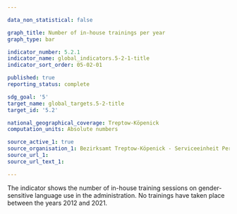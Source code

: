 ```yaml
---

data_non_statistical: false

graph_title: Number of in-house trainings per year
graph_type: bar

indicator_number: 5.2.1
indicator_name: global_indicators.5-2-1-title
indicator_sort_order: 05-02-01

published: true
reporting_status: complete

sdg_goal: '5'
target_name: global_targets.5-2-title
target_id: '5.2'

national_geographical_coverage: Treptow-Köpenick
computation_units: Absolute numbers

source_active_1: true
source_organisation_1: Bezirksamt Treptow-Köpenick - Serviceeinheit Personal und Finanzen
source_url_1:
source_url_text_1: 

---
```


The indicator shows the number of in-house training sessions on gender-sensitive language use in the administration. No trainings have taken place between the years 2012 and 2021.

